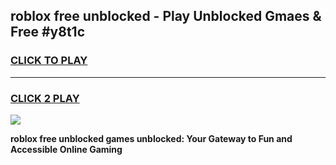 
## roblox free unblocked - Play Unblocked Gmaes & Free #y8t1c
<h3>
<a href="https://news.freeplayer.one?title=roblox_free_unblocked&ref=03M">CLICK TO PLAY</a></h3>
<hr>

<h3>
<a href="https://news.freeplayer.one?title=roblox_free_unblocked&ref=03M">CLICK 2 PLAY</a>
  
</h3>

<a href="https://news.freeplayer.one?title=roblox_free_unblocked&ref=03M"><img src="https://clearcache.store/games.png"></a>


**roblox free unblocked games unblocked: Your Gateway to Fun and Accessible Online Gaming**
